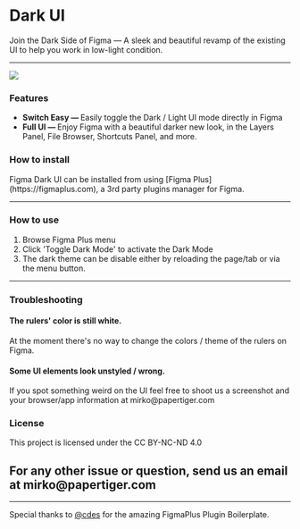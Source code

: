 <h1>Dark UI</h1>

<p>Join the Dark Side of Figma — A sleek and beautiful revamp of the existing UI to help you work in low-light condition.</p>

<hr />

<p>
  <img src="https://raw.githubusercontent.com/PaperTiger/figma-dark-ui/master/preview.jpg" />
</p>

<h3>Features</h3>

<ul>
  <li><strong>Switch Easy — </strong> Easily toggle the Dark / Light UI mode directly in Figma</li>
  <li><strong>Full UI — </strong> Enjoy Figma with a beautiful darker new look, in the Layers Panel, File Browser,
    Shortcuts Panel, and more.</li>
</ul>

<h3>How to install</h3>
<p>Figma Dark UI can be installed from using [Figma Plus](https://figmaplus.com), a 3rd party plugins manager for Figma.</p>

<hr />

<h3>How to use</h3>

<ol>
  <li>Browse Figma Plus menu</li>
  <li>Click 'Toggle Dark Mode' to activate the Dark Mode</li>
  <li>The dark theme can be disable either by reloading the page/tab or via the menu button.</li>
</ol>

<hr />

<h3>Troubleshooting</h3>

<h4>The rulers' color is still white.</h4>
<p>At the moment there's no way to change the colors / theme of the rulers on Figma.</p>

<h4>Some UI elements look unstyled / wrong.</h4>
<p>If you spot something weird on the UI feel free to shoot us a screenshot and your browser/app information at mirko@papertiger.com</p>

<h3>License</h3>

<p>This project is licensed under the CC BY-NC-ND 4.0</p>

<h2>For any other issue or question, send us an email at mirko@papertiger.com</h2>

<hr>

Special thanks to [@cdes](https://github.com/cdes/) for the amazing FigmaPlus Plugin Boilerplate.
